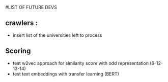 #LIST OF FUTURE DEVS

## crawlers :
- insert list of the universities left to process

## Scoring
- test w2vec approach for similarity score with odd representation (6-12-13-14) 
- test text embeddings with transfer learning (BERT)
